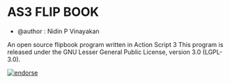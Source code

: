 AS3 FLIP BOOK
=============
 * @author : Nidin P Vinayakan

An open source flipbook program written in Action Script 3
This program is released under the GNU Lesser General Public License, version 3.0 (LGPL-3.0).



[![endorse](http://api.coderwall.com/nidin/endorsecount.png)](http://coderwall.com/nidin)
